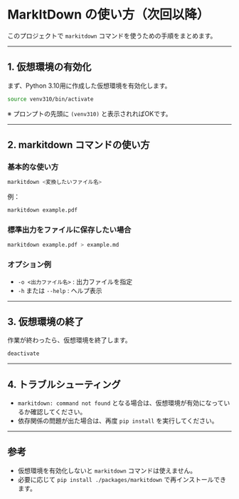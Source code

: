 # MarkItDown の使い方（次回以降）

このプロジェクトで `markitdown` コマンドを使うための手順をまとめます。

---

## 1. 仮想環境の有効化

まず、Python 3.10用に作成した仮想環境を有効化します。

```sh
source venv310/bin/activate
```

※ プロンプトの先頭に `(venv310)` と表示されればOKです。

---

## 2. markitdown コマンドの使い方

### 基本的な使い方

```sh
markitdown <変換したいファイル名>
```

例：

```sh
markitdown example.pdf
```

### 標準出力をファイルに保存したい場合

```sh
markitdown example.pdf > example.md
```

### オプション例
- `-o <出力ファイル名>` : 出力ファイルを指定
- `-h` または `--help` : ヘルプ表示

---

## 3. 仮想環境の終了

作業が終わったら、仮想環境を終了します。

```sh
deactivate
```

---

## 4. トラブルシューティング
- `markitdown: command not found` となる場合は、仮想環境が有効になっているか確認してください。
- 依存関係の問題が出た場合は、再度 `pip install` を実行してください。

---

## 参考
- 仮想環境を有効化しないと `markitdown` コマンドは使えません。
- 必要に応じて `pip install ./packages/markitdown` で再インストールできます。 